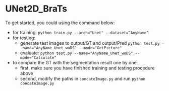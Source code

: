 # UNet2D_BraTs
To get started, you could using the command below:

- for training:
`python train.py --arch="Unet" --dataset=“AnyName”`
- for testing:
  - generate test images to output/GT and output/Pred
`python test.py --name="AnyName_Unet_woDS" --mode="GetPicture"`
  - evaluate:
  `python test.py --name="AnyName_Unet_woDS" --mode="Calculate"`  
- to compare the GT with the segmentation result one by one:
   - first, make sure you have finished training and testing procedure above
   - second, modify the paths in `concateImage.py` and run `python concateImage.py`